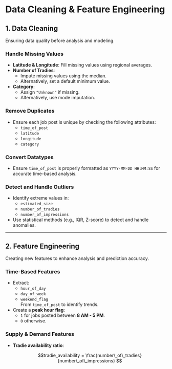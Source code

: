 # Data Cleaning & Feature Engineering

## 1. Data Cleaning

Ensuring data quality before analysis and modeling.

### Handle Missing Values
- **Latitude & Longitude**: Fill missing values using regional averages.
- **Number of Tradies**:  
  - Impute missing values using the median.  
  - Alternatively, set a default minimum value.  
- **Category**:  
  - Assign `"Unknown"` if missing.  
  - Alternatively, use mode imputation.

### Remove Duplicates
- Ensure each job post is unique by checking the following attributes:
  - `time_of_post`
  - `latitude`
  - `longitude`
  - `category`

### Convert Datatypes
- Ensure `time_of_post` is properly formatted as `YYYY-MM-DD HH:MM:SS` for accurate time-based analysis.

### Detect and Handle Outliers
- Identify extreme values in:
  - `estimated_size`
  - `number_of_tradies`
  - `number_of_impressions`
- Use statistical methods (e.g., IQR, Z-score) to detect and handle anomalies.

---

## 2. Feature Engineering

Creating new features to enhance analysis and prediction accuracy.

### Time-Based Features
- Extract:
  - `hour_of_day`
  - `day_of_week`
  - `weekend_flag`  
  From `time_of_post` to identify trends.
- Create a **peak hour flag**:  
  - `1` for jobs posted between **8 AM - 5 PM**.  
  - `0` otherwise.

### Supply & Demand Features
- **Tradie availability ratio**:  
  ```math
  tradie_availability = \frac{number\_of\_tradies}{number\_of\_impressions}
